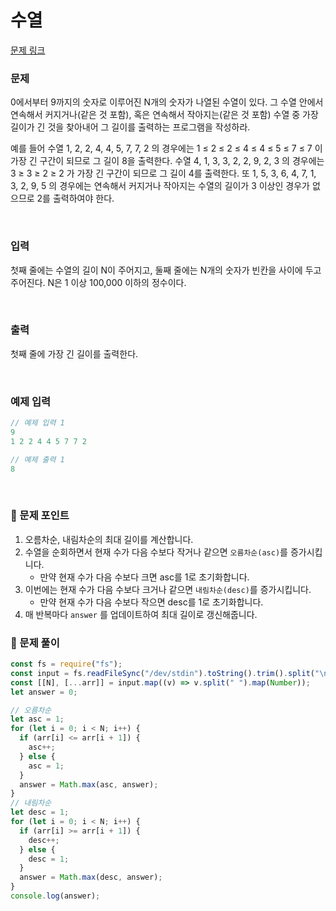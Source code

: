 # 수열

[문제 링크](https://www.acmicpc.net/problem/2491)

### 문제

0에서부터 9까지의 숫자로 이루어진 N개의 숫자가 나열된 수열이 있다. 그 수열 안에서 연속해서 커지거나(같은 것 포함), 혹은 연속해서 작아지는(같은 것 포함) 수열 중 가장 길이가 긴 것을 찾아내어 그 길이를 출력하는 프로그램을 작성하라.

예를 들어 수열 1, 2, 2, 4, 4, 5, 7, 7, 2 의 경우에는 1 ≤ 2 ≤ 2 ≤ 4 ≤ 4 ≤ 5 ≤ 7 ≤ 7 이 가장 긴 구간이 되므로 그 길이 8을 출력한다. 수열 4, 1, 3, 3, 2, 2, 9, 2, 3 의 경우에는 3 ≥ 3 ≥ 2 ≥ 2 가 가장 긴 구간이 되므로 그 길이 4를 출력한다. 또 1, 5, 3, 6, 4, 7, 1, 3, 2, 9, 5 의 경우에는 연속해서 커지거나 작아지는 수열의 길이가 3 이상인 경우가 없으므로 2를 출력하여야 한다.

<br/>

### 입력

첫째 줄에는 수열의 길이 N이 주어지고, 둘째 줄에는 N개의 숫자가 빈칸을 사이에 두고 주어진다. N은 1 이상 100,000 이하의 정수이다.

<br/>

### 출력

첫째 줄에 가장 긴 길이를 출력한다.

<br/>

### 예제 입력

```jsx
// 예제 입력 1
9
1 2 2 4 4 5 7 7 2

// 예제 출력 1
8
```

<br/>

### 📕 문제 포인트

1. 오름차순, 내림차순의 최대 길이를 계산합니다.
2. 수열을 순회하면서 현재 수가 다음 수보다 작거나 같으면 `오름차순(asc)`를 증가시킵니다.
   - 만약 현재 수가 다음 수보다 크면 asc를 1로 초기화합니다.
3. 이번에는 현재 수가 다음 수보다 크거나 같으면 `내림차순(desc)`를 증가시킵니다.
   - 만약 현재 수가 다음 수보다 작으면 desc를 1로 초기화합니다.
4. 매 반복마다 `answer` 를 업데이트하여 최대 길이로 갱신해줍니다.

### 📝 문제 풀이

```js
const fs = require("fs");
const input = fs.readFileSync("/dev/stdin").toString().trim().split("\n");
const [[N], [...arr]] = input.map((v) => v.split(" ").map(Number));
let answer = 0;

// 오름차순
let asc = 1;
for (let i = 0; i < N; i++) {
  if (arr[i] <= arr[i + 1]) {
    asc++;
  } else {
    asc = 1;
  }
  answer = Math.max(asc, answer);
}
// 내림차순
let desc = 1;
for (let i = 0; i < N; i++) {
  if (arr[i] >= arr[i + 1]) {
    desc++;
  } else {
    desc = 1;
  }
  answer = Math.max(desc, answer);
}
console.log(answer);
```
